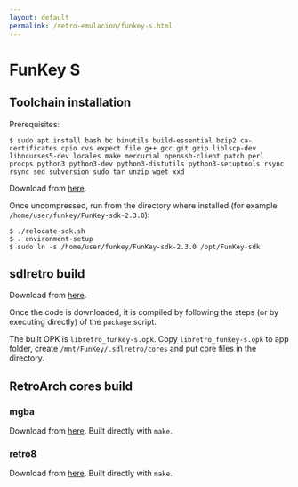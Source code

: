 ```yaml
---
layout: default
permalink: /retro-emulacion/funkey-s.html
---
```


# FunKey S

## Toolchain installation

Prerequisites:

```
$ sudo apt install bash bc binutils build-essential bzip2 ca-certificates cpio cvs expect file g++ gcc git gzip liblscp-dev libncurses5-dev locales make mercurial openssh-client patch perl procps python3 python3-dev python3-distutils python3-setuptools rsync rsync sed subversion sudo tar unzip wget xxd
```

Download from [here](https://github.com/FunKey-Project/FunKey-OS/releases/download/FunKey-OS-2.3.0/FunKey-sdk-2.3.0.tar.gz).

Once uncompressed, run from the directory where installed (for example `/home/user/funkey/FunKey-sdk-2.3.0`):

```
$ ./relocate-sdk.sh
$ . environment-setup
$ sudo ln -s /home/user/funkey/FunKey-sdk-2.3.0 /opt/FunKey-sdk
```

## sdlretro build

Download from [here](https://github.com/DrUm78/sdlretro).

Once the code is downloaded, it is compiled by following the steps (or by executing directly) of the `package` script.

The built OPK is `libretro_funkey-s.opk`. Copy `libretro_funkey-s.opk` to app folder, create `/mnt/FunKey/.sdlretro/cores` and put core files in the directory.

## RetroArch cores build

### mgba

Download from [here](https://github.com/FunKey-Project/mgba-libretro). Built directly with `make`.

### retro8

Download from [here](https://github.com/FunKey-Project/retro8-libretro). Built directly with `make`.